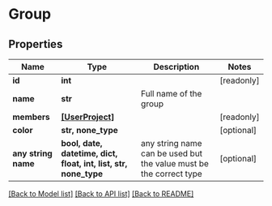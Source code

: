 # Group


## Properties
Name | Type | Description | Notes
------------ | ------------- | ------------- | -------------
**id** | **int** |  | [readonly] 
**name** | **str** | Full name of the group | 
**members** | [**[UserProject]**](UserProject.md) |  | [readonly] 
**color** | **str, none_type** |  | [optional] 
**any string name** | **bool, date, datetime, dict, float, int, list, str, none_type** | any string name can be used but the value must be the correct type | [optional]

[[Back to Model list]](../README.md#documentation-for-models) [[Back to API list]](../README.md#documentation-for-api-endpoints) [[Back to README]](../README.md)


